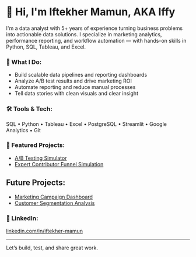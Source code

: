 # 👋 Hi, I'm Iftekher Mamun, AKA Iffy

I'm a data analyst with 5+ years of experience turning business problems into actionable data solutions. I specialize in marketing analytics, performance reporting, and workflow automation — with hands-on skills in Python, SQL, Tableau, and Excel.

### 🔧 What I Do:
- Build scalable data pipelines and reporting dashboards
- Analyze A/B test results and drive marketing ROI
- Automate reporting and reduce manual processes
- Tell data stories with clean visuals and clear insight

### 🛠️ Tools & Tech:
SQL • Python • Tableau • Excel • PostgreSQL • Streamlit • Google Analytics • Git

### 📂 Featured Projects:
- [A/B Testing Simulator](https://github.com/imamun93/ab-testing-simulator)
- [Expert Contributor Funnel Simulation](https://github.com/imamun93/Expert-Contributor-Funnel-Simulation/tree/main)

## Future Projects:
- [Marketing Campaign Dashboard](#)
- [Customer Segmentation Analysis](#)

### 💼 LinkedIn:
[linkedin.com/in/iftekher-mamun](https://www.linkedin.com/in/iftekher-mamun/)

---

Let’s build, test, and share great work.
